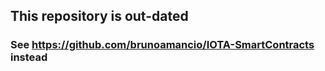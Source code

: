 ## This repository is out-dated
### See https://github.com/brunoamancio/IOTA-SmartContracts instead
